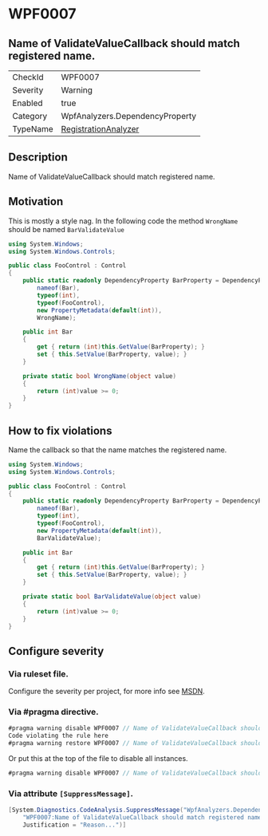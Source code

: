 # WPF0007
## Name of ValidateValueCallback should match registered name.

<!-- start generated table -->
<table>
<tr>
  <td>CheckId</td>
  <td>WPF0007</td>
</tr>
<tr>
  <td>Severity</td>
  <td>Warning</td>
</tr>
<tr>
  <td>Enabled</td>
  <td>true</td>
</tr>
<tr>
  <td>Category</td>
  <td>WpfAnalyzers.DependencyProperty</td>
</tr>
<tr>
  <td>TypeName</td>
  <td><a href="https://github.com/DotNetAnalyzers/WpfAnalyzers/blob/master/WpfAnalyzers.Analyzers/NodeAnalyzers/RegistrationAnalyzer.cs">RegistrationAnalyzer</a></td>
</tr>
</table>
<!-- end generated table -->

## Description

Name of ValidateValueCallback should match registered name.

## Motivation

This is mostly a style nag. In the following code the method `WrongName` should be named `BarValidateValue`

```C#
using System.Windows;
using System.Windows.Controls;

public class FooControl : Control
{
    public static readonly DependencyProperty BarProperty = DependencyProperty.Register(
        nameof(Bar),
        typeof(int),
        typeof(FooControl),
        new PropertyMetadata(default(int)),
        WrongName);

    public int Bar
    {
        get { return (int)this.GetValue(BarProperty); }
        set { this.SetValue(BarProperty, value); }
    }

    private static bool WrongName(object value)
    {
        return (int)value >= 0;
    }
}
```

## How to fix violations

Name the callback so that the name matches the registered name.

```C#
using System.Windows;
using System.Windows.Controls;

public class FooControl : Control
{
    public static readonly DependencyProperty BarProperty = DependencyProperty.Register(
        nameof(Bar),
        typeof(int),
        typeof(FooControl),
        new PropertyMetadata(default(int)),
        BarValidateValue);

    public int Bar
    {
        get { return (int)this.GetValue(BarProperty); }
        set { this.SetValue(BarProperty, value); }
    }

    private static bool BarValidateValue(object value)
    {
        return (int)value >= 0;
    }
}
```

<!-- start generated config severity -->
## Configure severity

### Via ruleset file.

Configure the severity per project, for more info see [MSDN](https://msdn.microsoft.com/en-us/library/dd264949.aspx).

### Via #pragma directive.
```C#
#pragma warning disable WPF0007 // Name of ValidateValueCallback should match registered name.
Code violating the rule here
#pragma warning restore WPF0007 // Name of ValidateValueCallback should match registered name.
```

Or put this at the top of the file to disable all instances.
```C#
#pragma warning disable WPF0007 // Name of ValidateValueCallback should match registered name.
```

### Via attribute `[SuppressMessage]`.

```C#
[System.Diagnostics.CodeAnalysis.SuppressMessage("WpfAnalyzers.DependencyProperty", 
    "WPF0007:Name of ValidateValueCallback should match registered name.", 
    Justification = "Reason...")]
```
<!-- end generated config severity -->